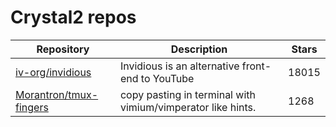 # Crystal2 repos

| Repository                                                          | Description                                                 | Stars |
| ------------------------------------------------------------------- | ----------------------------------------------------------- | ----- |
| [iv-org/invidious](https://github.com/iv-org/invidious)             | Invidious is an alternative front-end to YouTube            | 18015 |
| [Morantron/tmux-fingers](https://github.com/Morantron/tmux-fingers) | copy pasting in terminal with vimium/vimperator like hints. | 1268  |
